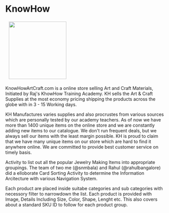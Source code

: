<h1>KnowHow</h1>

<img src="http://www.knowhowartcraft.com/new/pub/media/logo/websites/1/KnowHow1.png" width="180" Style="padding: 4px; margin: 0 0 2px 7px; display: inline;">
<p>KnowHowArtCraft.com is a online store selling Art and Craft Materials, Initiated by Raj's KhowHow Training Academy. KH sells the Art & Craft Supplies at the most economy pricing shipping the products across the globe with in 3 - 15 Working days.</p>

<p>KH Manufactures varies supplies and also procrustes from various sources which are personally tested by our academy teachers. As of now we have more than 1400 unique items on the online store and we are constantly adding new items to our catalogue. We don't run frequent deals, but we always sell our items with the least margin possible. KH is proud to claim that we have many unique items on our store which are hard to find it anywhere online. We are committed to provide best customer service on timely basis.</p>
  
<p>Activity to list out all the popular Jewelry Making Items into appropriate groupings. The team of two me (@snmbala) and Rahul (@rahulbangalore) did a elloborate Card Sorting Activity to determine the Information Arcitecture with various Navigation System.</p>

<p>Each product are placed inside suitabe categories and sub categories with necessory filter to narrowdown the list. Each product is provided with Image, Details Including Size, Color, Shape, Lenght etc. This also covers about a standard SKU ID to follow for each product group.</p>
